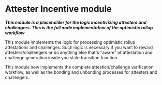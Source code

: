 # Attester Incentive module

**_This module is a placeholder for the logic incentivizing attesters and challengers. This is the full node implementation of the optimistic rollup workflow_**

This module implements the logic for processing optimistic rollup attestations and challenges. Such
logic is necessary if you want to reward attesters/challengers or do anything else that's "aware" of attestation and challenge generation inside you state transition function.

This module now implements the complete attestion/challenge verification workflow, as well as the bonding and unbonding processes for attesters and challengers.
